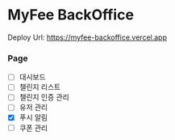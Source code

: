 # MyFee BackOffice

Deploy Url: https://myfee-backoffice.vercel.app

### Page

- [ ] 대시보드
- [ ] 챌린지 리스트
- [ ] 챌린지 인증 관리
- [ ] 유저 관리
- [x] 푸시 알림
- [ ] 쿠폰 관리
